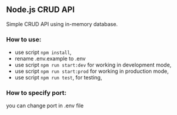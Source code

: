 ## Node.js CRUD API
Simple CRUD API using in-memory database.

### How to use:
+ use script `npm install`,
+ rename .env.example to .env
+ use script `npm run start:dev` for working in development mode,
+ use script `npm run start:prod` for working in production mode,
+ use script `npm run test`, for testing,

### How to specify port:
you can change port in .env file

